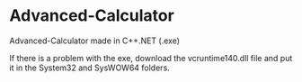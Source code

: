 # Advanced-Calculator
Advanced-Calculator made in C++.NET (.exe)

If there is a problem with the exe, download the vcruntime140.dll file and put it in the System32 and SysWOW64 folders.
